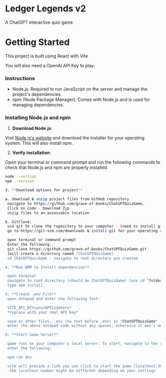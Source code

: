 # Ledger Legends v2
A ChatGPT interactive quiz game

# Getting Started
This project is built using React with Vite

You will also need a OpenAI API Key to play. 

### Instructions

- Node.js: Required to run JavaScript on the server and manage the project's dependencies.
- npm (Node Package Manager): Comes with Node.js and is used for managing dependencies.

### Installing Node.js and npm

1. **Download Node.js**: 

Visit [Node.js's website](https://nodejs.org/) and download the installer for your operating system. This will also install npm.

2. **Verify installation**: 

Open your terminal or command prompt and run the following commands to check that Node.js and npm are properly installed.

   ```bash
   node --version
   npm --version

3. **Download options for project**

a. download & unzip project files from GitHub repository 
    navigate to https://github.com/grave-of-books/ChatGPTQuizGame.
    Click on Code - Download Zip
    unzip files to an assessable location

b. GitClone:
    use git to clone the repository to your computer - (need to install git first)
    go to https://git-scm.com/downloads & install git for your operating system

    open terminal or command prompt 
    Enter the following:
    git clone https://github.com/grave-of-books/ChatGPTQuizGame.git
    (will create a directory named "ChatGPTQUizGame)
    cd ChatGPTQuizGame - navigate to root directory you created

4. **Run NPM to Install dependencies**

    open terminal 
    navigate to root directory (should be ChatGPTQuizGame) (use cd "folderName")
    type npm install

5. **Create .env File**
    open notepad and enter the following text:

    VITE_API_KEY=yourAPICodehere*
    *replace with your real API Key*

    save as other files, .env (no text before .env) in "ChatGPTQuizGame"
    enter the above notepad code without any spaces, otherwise it won't work

6. **Start Game Server**

    game runs on your computer's local server. To start, navigate to the root directory with terminal (ChatGPTQuizGame) and
    enter the following:

    npm run dev 

    vite will provide a link you can click to start the game (localhost:3000/)
    -the localhost number might be different depending on your settings